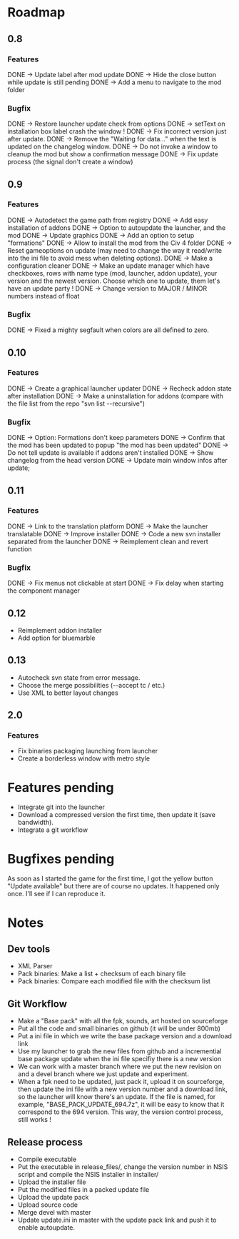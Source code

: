 # Roadmap
## 0.8
### Features

DONE -> Update label after mod update
DONE -> Hide the close button while update is still pending
DONE -> Add a menu to navigate to the mod folder

### Bugfix

DONE -> Restore launcher update check from options
DONE -> setText on installation box label crash the window !
DONE -> Fix incorrect version just after update.
DONE -> Remove the "Waiting for data..." when the text is updated on the changelog window.
DONE -> Do not invoke a window to cleanup the mod but show a confirmation message
DONE -> Fix update process (the signal don't create a window)

## 0.9
### Features

DONE -> Autodetect the game path from registry
DONE -> Add easy installation of addons
DONE -> Option to autoupdate the launcher, and the mod
DONE -> Update graphics
DONE -> Add an option to setup "formations"
DONE -> Allow to install the mod from the Civ 4 folder
DONE -> Reset gameoptions on update (may need to change the way it read/write into the ini file to avoid mess when deleting options).
DONE -> Make a configuration cleaner
DONE -> Make an update manager which have checkboxes, rows with name type (mod, launcher, addon update), your version and the newest version. Choose which one to update, them let's have an update party !
DONE -> Change version to MAJOR / MINOR numbers instead of float

### Bugfix
DONE -> Fixed a mighty segfault when colors are all defined to zero.

## 0.10
### Features
DONE -> Create a graphical launcher updater
DONE -> Recheck addon state after installation
DONE -> Make a uninstallation for addons (compare with the file list from the repo "svn list --recursive")


### Bugfix
DONE -> Option: Formations don't keep parameters
DONE -> Confirm that the mod has been updated to popup "the mod has been updated"
DONE -> Do not tell update is available if addons aren't installed
DONE -> Show changelog from the head version
DONE -> Update main window infos after update;

## 0.11
### Features
DONE -> Link to the translation platform
DONE -> Make the launcher translatable
DONE -> Improve installer
DONE -> Code a new svn installer separated from the launcher
DONE -> Reimplement clean and revert function

### Bugfix
DONE -> Fix menus not clickable at start
DONE -> Fix delay when starting the component manager

## 0.12
- Reimplement addon installer
- Add option for bluemarble

## 0.13
- Autocheck svn state from error message.
- Choose the merge possibilities (--accept tc / etc.)
- Use XML to better layout changes

## 2.0
### Features

- Fix binaries packaging launching from launcher
- Create a borderless window with metro style

# Features pending

- Integrate git into the launcher
- Download a compressed version the first time, then update it (save bandwidth).
- Integrate a git workflow

# Bugfixes pending
As soon as I started the game for the first time, I got the yellow button "Update available" but there are of course no updates. It happened only once. I'll see if I can reproduce it.

# Notes
## Dev tools
- XML Parser
- Pack binaries: Make a list + checksum of each binary file
- Pack binaries: Compare each modified file with the checksum list

## Git Workflow
- Make a "Base pack" with all the fpk, sounds, art hosted on sourceforge
- Put all the code and small binaries on github (it will be under 800mb)
- Put a ini file in which we write the base package version and a download link
- Use my launcher to grab the new files from github and a incremential base package update when the ini file specifiy there is a new version
- We can work with a master branch where we put the new revision on and a devel branch where we just update and experiment.
- When a fpk need to be updated, just pack it, upload it on sourceforge, then update the ini file with a new version number and a download link, so the launcher will know there's an update. If the file is named, for example, "BASE_PACK_UPDATE_694.7z", it will be easy to know that it correspond to the 694 version. This way, the version control process, still works !

## Release process
- Compile executable
- Put the executable in release_files/, change the version number in NSIS script and compile the NSIS installer in installer/
- Upload the installer file
- Put the modified files in a packed update file
- Upload the update pack
- Upload source code
- Merge devel with master
- Update update.ini in master with the update pack link and push it to enable autoupdate.
